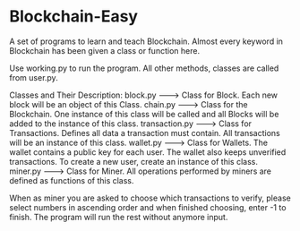 # Blockchain-Easy
A set of programs to learn and teach Blockchain. Almost every keyword in Blockchain has been given a class or function here.

Use working.py to run the program. All other methods, classes are called from user.py.

Classes and Their Description:
block.py ---> Class for Block. Each new block will be an object of this Class.
chain.py ---> Class for the Blockchain. One instance of this class will be called and all Blocks will be added to the instance of this class.
transaction.py ---> Class for Transactions. Defines all data a transaction must contain. All transactions will be an instance of this class.
wallet.py ---> Class for Wallets. The wallet contains a public key for each user. The wallet also keeps unverified transactions. To create a new user, create an instance of this class.
miner.py ---> Class for Miner. All operations performed by miners are defined as functions of this class.


When as miner you are asked to choose which transactions to verify, please select numbers in ascending order and when finished choosing, enter -1 to finish.
The program will run the rest without anymore input.
